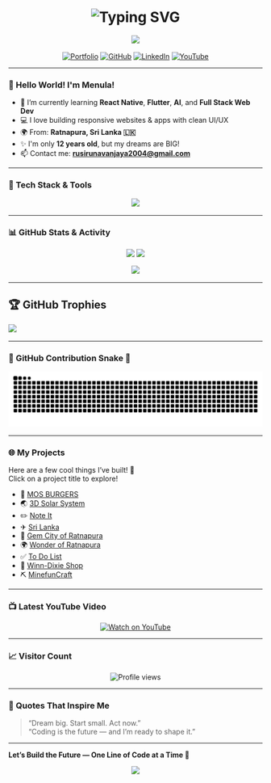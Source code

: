 <h1 align="center">
  <img src="https://readme-typing-svg.demolab.com?font=Fira+Code&duration=3000&pause=1000&center=true&vCenter=true&width=435&lines=Hi+I'm+Menula+De+Silva!;A+12+y%2Fo+Tech+Enthusiast!;Web+%26+App+Developer!;Loves+Coding+%26+Robotics!" alt="Typing SVG" />
</h1>

<p align="center">
  <img src="https://media.giphy.com/media/qgQUggAC3Pfv687qPC/giphy.gif" width="250"/>
</p>

<p align="center">
  <a href="https://menula-de-silva.glitch.me"><img alt="Portfolio" src="https://img.shields.io/badge/My%20Portfolio-%230a0a0a.svg?style=for-the-badge&logo=firefox&logoColor=white"></a>
  <a href="https://github.com/DMS-Menula"><img alt="GitHub" src="https://img.shields.io/github/followers/DMS-Menula?label=Follow&style=for-the-badge&logo=github"></a>
  <a href="https://www.linkedin.com/in/dinayadura-menula-sasen-de-silva-573810310/"><img alt="LinkedIn" src="https://img.shields.io/badge/LinkedIn-%230077B5.svg?style=for-the-badge&logo=linkedin&logoColor=white"></a>
  <a href="https://www.youtube.com/@CodeHero-DMS"><img alt="YouTube" src="https://img.shields.io/badge/Youtube-%23FF0000.svg?style=for-the-badge&logo=youtube&logoColor=white"></a>
</p>

---

### 👋 Hello World! I'm Menula!

- 🧠 I’m currently learning **React Native**, **Flutter**, **AI**, and **Full Stack Web Dev**  
- 💻 I love building responsive websites & apps with clean UI/UX  
- 🌍 From: **Ratnapura, Sri Lanka 🇱🇰**  
- ✨ I'm only **12 years old**, but my dreams are BIG!  
- 📫 Contact me: **rusirunavanjaya2004@gmail.com**

---

### 🚀 Tech Stack & Tools

<p align="center">
  <img src="https://skillicons.dev/icons?i=html,css,js,bootstrap,tailwind,php,react,angular,figma,wordpress,python,java,mysql,dart,flutter,vscode,github,git" />
</p>

---

### 📊 GitHub Stats & Activity

<p align="center">
  <img src="https://github-readme-stats.vercel.app/api?username=DMS-Menula&show_icons=true&theme=tokyonight" height="180px"/>
  <img src="https://github-readme-stats.vercel.app/api/top-langs/?username=DMS-Menula&layout=compact&theme=tokyonight" height="180px"/>
</p>

<p align="center">
  <img src="https://github-readme-streak-stats.herokuapp.com?user=DMS-Menula&theme=tokyonight&hide_border=true"/>
</p>

---

## 🏆 GitHub Trophies

![](https://github-profile-trophy.vercel.app/?username=DMS-Menula&theme=dracula&no&hide_border=true"&no-bg=false&margin-w=4)

---

### 🧩 GitHub Contribution Snake 🐍

<p align="center">
  <a href="https://www.youtube.com/watch?v=oMtBioG-j6Q">
    <img src="https://raw.githubusercontent.com/DMS-Menula/DMS-Menula/output/github-contribution-grid-snake.svg" alt="Snake animation" width="800px" class="snake-animation"/>
  </a>
</p>


---

### 🌐 My Projects

Here are a few cool things I’ve built! 🌟  
Click on a project title to explore!

- 🍔 [MOS BURGERS](https://mosburgers.vercel.app/)
- 🌏 [3D Solar System](https://dms-soylar-system.surge.sh/)
- ✏️ [Note It](https://drive.google.com/file/d/1OR0zq1iKQCMJaqitABygLY7D82ZbM_53/view)
- ✈ [Sri Lanka](https://srilanka.surge.sh/)
- 💎 [Gem City of Ratnapura](https://studio.code.org/projects/applab/k0CXhUKX52b12a1BLJpluNthx5hIwApE_k9iqzmwTJc)
- 🌍 [Wonder of Ratnapura](https://ratnapura.glitch.me/)
- ✅ [To Do List](https://todl.glitch.me/)
- 🛒 [Winn-Dixie Shop](https://winn-dixie-shop.surge.sh/)
- ⛏️ [MinefunCraft](https://minefuncraft.vercel.app/)


---

### 📺 Latest YouTube Video

<p align="center">
  <a href="https://www.youtube.com/watch?v=oMtBioG-j6Q">
    <img src="https://img.youtube.com/vi/oMtBioG-j6Q/0.jpg" alt="Watch on YouTube" width="400px"/>
  </a>
</p>


---

### 📈 Visitor Count

<p align="center">
  <img src="https://komarev.com/ghpvc/?username=DMS-Menula&style=for-the-badge&color=brightgreen" alt="Profile views" />
</p>

---

### 🧠 Quotes That Inspire Me

> “Dream big. Start small. Act now.”  
> “Coding is the future — and I’m ready to shape it.”

---

**Let’s Build the Future — One Line of Code at a Time 🚀**

<p align="center">
  <img src="https://media.giphy.com/media/v1.Y2lkPTc5MGI3NjExaWY3cnFqaG1uMmJmbGFicG5iMmc0Z3BwbTBvbjJncXFtOXRyMWVjYyZlcD12MV9naWZzX3NlYXJjaCZjdD1n/xUA7bdpLxQhsSQdyog/giphy.gif" height="100">
</p>
